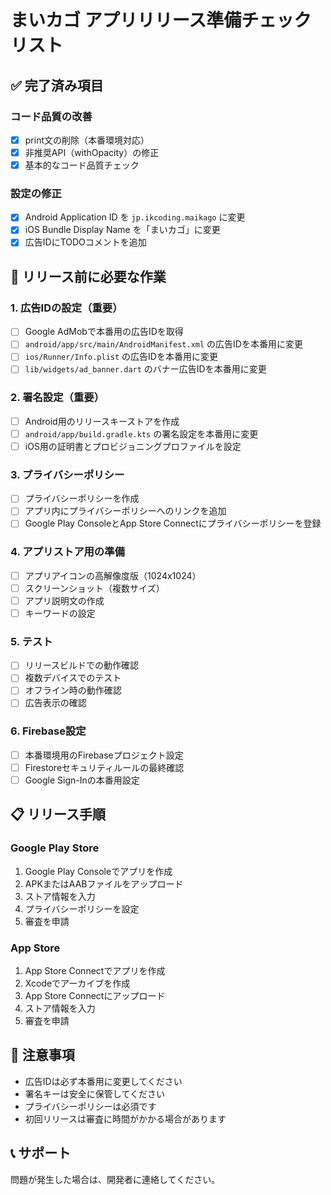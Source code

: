 # まいカゴ アプリリリース準備チェックリスト

## ✅ 完了済み項目

### コード品質の改善
- [x] print文の削除（本番環境対応）
- [x] 非推奨API（withOpacity）の修正
- [x] 基本的なコード品質チェック

### 設定の修正
- [x] Android Application ID を `jp.ikcoding.maikago` に変更
- [x] iOS Bundle Display Name を「まいカゴ」に変更
- [x] 広告IDにTODOコメントを追加

## 🔄 リリース前に必要な作業

### 1. 広告IDの設定（重要）
- [ ] Google AdMobで本番用の広告IDを取得
- [ ] `android/app/src/main/AndroidManifest.xml` の広告IDを本番用に変更
- [ ] `ios/Runner/Info.plist` の広告IDを本番用に変更
- [ ] `lib/widgets/ad_banner.dart` のバナー広告IDを本番用に変更

### 2. 署名設定（重要）
- [ ] Android用のリリースキーストアを作成
- [ ] `android/app/build.gradle.kts` の署名設定を本番用に変更
- [ ] iOS用の証明書とプロビジョニングプロファイルを設定

### 3. プライバシーポリシー
- [ ] プライバシーポリシーを作成
- [ ] アプリ内にプライバシーポリシーへのリンクを追加
- [ ] Google Play ConsoleとApp Store Connectにプライバシーポリシーを登録

### 4. アプリストア用の準備
- [ ] アプリアイコンの高解像度版（1024x1024）
- [ ] スクリーンショット（複数サイズ）
- [ ] アプリ説明文の作成
- [ ] キーワードの設定

### 5. テスト
- [ ] リリースビルドでの動作確認
- [ ] 複数デバイスでのテスト
- [ ] オフライン時の動作確認
- [ ] 広告表示の確認

### 6. Firebase設定
- [ ] 本番環境用のFirebaseプロジェクト設定
- [ ] Firestoreセキュリティルールの最終確認
- [ ] Google Sign-Inの本番用設定

## 📋 リリース手順

### Google Play Store
1. Google Play Consoleでアプリを作成
2. APKまたはAABファイルをアップロード
3. ストア情報を入力
4. プライバシーポリシーを設定
5. 審査を申請

### App Store
1. App Store Connectでアプリを作成
2. Xcodeでアーカイブを作成
3. App Store Connectにアップロード
4. ストア情報を入力
5. 審査を申請

## 🚨 注意事項

- 広告IDは必ず本番用に変更してください
- 署名キーは安全に保管してください
- プライバシーポリシーは必須です
- 初回リリースは審査に時間がかかる場合があります

## 📞 サポート

問題が発生した場合は、開発者に連絡してください。 
